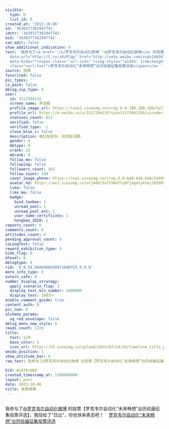 ```yaml
---
visible:
  type: 0
  list_id: 0
created_at: '2013-10-06'
id: '3630377362947741'
idstr: '3630377362947741'
mid: '3630377362947741'
can_edit: false
show_additional_indication: 0
text: '我参与了<a href=''/n/罗克韦尔自动化微博''>@罗克韦尔自动化微博</a> 的投票【罗克韦尔自动化“未来畅想”台历绘画征集投票评选】，我投给了“日出”，你也快来表态吧！<a
  data-url="http://t.cn/zRzPCqp" href="http://vote.weibo.com/vid=2465675?luicode=10000011&lfid=2304131517394135_-_WEIBO_SECOND_PROFILE_WEIBO"
  data-hide=""><span class=''url-icon''><img style=''width: 1rem;height: 1rem'' src=''//h5.sinaimg.cn/upload/2015/09/25/3/timeline_card_small_web_default.png''></span><span
  class="surl-text">罗克韦尔自动化“未来畅想”台历绘画征集投票评选</span></a> '
source: 投票
favorited: false
pic_types: ''
is_paid: false
mblog_vip_type: 0
user:
  id: 1517394135
  screen_name: 李消极
  profile_image_url: https://tvax2.sinaimg.cn/crop.0.0.180.180.180/5a7198d7ly8fjdgmtyktmj20500500so.jpg?KID=imgbed,tva&Expires=1606399645&ssig=9On97xsoDm
  profile_url: https://m.weibo.cn/u/1517394135?uid=1517394135&luicode=10000011&lfid=2304131517394135_-_WEIBO_SECOND_PROFILE_WEIBO
  statuses_count: 613
  verified: false
  verified_type: -1
  close_blue_v: false
  description: 唯忆轻狂年，风流任沉醉。
  gender: m
  mbtype: 0
  urank: 33
  mbrank: 0
  follow_me: false
  following: false
  followers_count: 362
  follow_count: 549
  cover_image_phone: https://tva1.sinaimg.cn/crop.0.0.640.640.640/549d0121tw1egm1kjly3jj20hs0hsq4f.jpg
  avatar_hd: https://wx2.sinaimg.cn/orj480/5a7198d7ly8fjdgmtyktmj20500500so.jpg
  like: false
  like_me: false
  badge:
    bind_taobao: 1
    unread_pool: 1
    unread_pool_ext: 1
    user_name_certificate: 1
    hongbao_2020: 2
reposts_count: 0
comments_count: 0
attitudes_count: 0
pending_approval_count: 0
isLongText: false
reward_exhibition_type: 0
hide_flag: 0
mlevel: 0
mblogtype: 0
rid: '9_0_50_6666966030071690725_0_0_0'
more_info_type: 0
extern_safe: 0
number_display_strategy:
  apply_scenario_flag: 3
  display_text_min_number: 1000000
  display_text: 100万+
enable_comment_guide: true
content_auth: 0
pic_num: 0
alchemy_params:
  ug_red_envelope: false
mblog_menu_new_style: 0
reads_count: 1229
title:
  text: 公开
  base_color: 1
  icon_url: https://h5.sinaimg.cn/upload/2015/07/14/34/timeline_title_public_default.png
weibo_position: 1
show_attitude_bar: 0
raw_text: 我参与了@罗克韦尔自动化微博 的投票【罗克韦尔自动化“未来畅想”台历绘画征集投票评选】，我投给了“日出”，你也快来表态吧！http://t.cn/zRzPCqp
  ​​​
bid: AcKfKcmQd
created_timestamp_at: 1380988800
layout: post
date: 2013-10-06
title: 发表微博
---
```


![]()

我参与了<a href='/n/罗克韦尔自动化微博'>@罗克韦尔自动化微博</a> 的投票【罗克韦尔自动化“未来畅想”台历绘画征集投票评选】，我投给了“日出”，你也快来表态吧！<a data-url="http://t.cn/zRzPCqp" href="http://vote.weibo.com/vid=2465675?luicode=10000011&lfid=2304131517394135_-_WEIBO_SECOND_PROFILE_WEIBO" data-hide=""><span class='url-icon'><img style='width: 1rem;height: 1rem' src='//h5.sinaimg.cn/upload/2015/09/25/3/timeline_card_small_web_default.png'></span><span class="surl-text">罗克韦尔自动化“未来畅想”台历绘画征集投票评选</span></a> 

